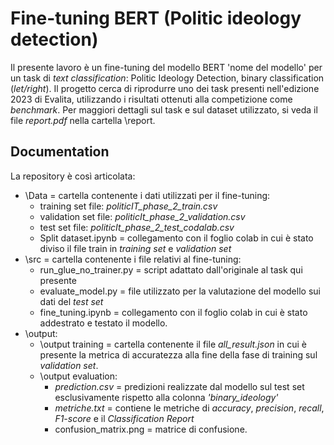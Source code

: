 # **Fine-tuning BERT (Politic ideology detection)**
Il presente lavoro è un fine-tuning del modello BERT 'nome del modello' per un task di *text classification*: Politic Ideology Detection, binary classification \(*let/right*\). Il progetto cerca di riprodurre uno dei task presenti nell'edizione 2023 di Evalita, utilizzando i risultati ottenuti alla competizione come *benchmark*. Per maggiori dettagli sul task e sul dataset utilizzato, si veda il file *report.pdf* nella cartella \report.

## Documentation
La repository è così articolata:
- \Data = cartella contenente i dati utilizzati per il fine-tuning:
  - training set file: *politicIT_phase_2_train.csv*
  - validation set file: *politicIt_phase_2_validation.csv*
  - test set file: *politicIt_phase_2_test_codalab.csv*
  - Split dataset.ipynb = collegamento con il foglio colab in cui è stato diviso il file train in *training set* e *validation set*
- \src = cartella contenente i file relativi al fine-tuning:
  - run_glue_no_trainer.py = script adattato dall'originale al task qui presente
  - evaluate_model.py = file utilizzato per la valutazione del modello sui dati del *test set*
  - fine_tuning.ipynb = collegamento con il foglio colab in cui è stato addestrato e testato il modello.
- \output:
  - \output training = cartella contenente il file *all_result.json* in cui è presente la metrica di accuratezza alla fine della fase di training sul *validation set*.
  - \output evaluation:
    - *prediction.csv* = predizioni realizzate dal modello sul test set esclusivamente rispetto alla colonna *'binary_ideology'*
    - *metriche.txt* = contiene le metriche di *accuracy*, *precision*, *recall*, *F1-score* e il *Classification Report*
    - confusion_matrix.png = matrice di confusione. 
